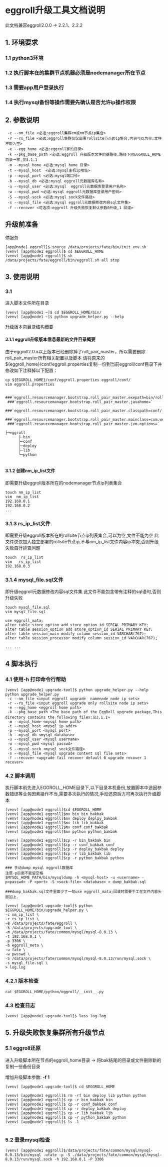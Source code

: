 
# eggroll升级工具文档说明
此文档兼容eggroll2.0.0 -> 2.2.1、2.2.2

## 1. 环境要求
### 1.1 python3环境
### 1.2 执行脚本在的集群节点机器必须是nodemanager所在节点
### 1.3 需要app用户登录执行
### 1.4 执行mysql备份等操作需要先确认是否允许ip操作权限

## 2. 参数说明
```
 -c --nm_file <必选:eggroll集群cm或nm节点ip集合>
 -r --rs_file <必选:eggroll集群仅仅部署rollsite节点的ip集合,内容可以为空,文件不能为空>
 -e --egg_home <必选:eggroll家的目录>
 -k --pkg_base_path <必选:eggroll 升级版本文件的基路径,路径下同EGGROLL_HOME目录一样,见3.1.1
 -m --mysql_home <必选:mysql home 目录>
 -t --mysql_host  <必选:mysql主机ip地址>
 -p --mysql_port <必选:mysql端口号>
 -b --mysql_db <必选:mysql eggroll元数据库名称>
 -u --mysql_user <必选:mysql  eggroll元数据库登录用户名称>
 -w --mysql_pwd <必选:mysql eggroll元数据库登录用户密码>
 -S --mysql-sock <必选:mysql sock文件路径>
 -s --mysql_file <必选:mysql eggroll元数据修改内容sql文件集>
 -f --recover <可选项:eggroll 升级失败恢复默认参数0升级,1 回滚>
```

## 升级前准备
停服务
```
[app@node1 eggroll]$ source /data/projects/fate/bin/init_env.sh
(venv) [app@node1 eggroll]$ cd $EGGROLL_HOME
(venv) [app@node1 eggroll]$ sh /data/projects/fate/eggroll/bin/eggroll.sh all stop

```

## 3. 使用说明

### 3.1 

进入脚本文件所在目录
```
(venv) [app@node1 ~]$ cd $EGGROLL_HOME/bin/
(venv) [app@node1 ~]$ python upgrade_helper.py --help
```

升级版本包目录结构概要

#### 3.1.1 eggroll升级版本信息最新的文件目录概要

由于eggroll2.0.x以上版本已经删除掉了roll_pair_master，所以需要删除roll_pair_master所有相关配置以及脚本
请将原来的${eggroll_home}/conf/eggroll.properties复制一份到当前eggroll/conf目录下并修改如下注释掉以下配置：

```
cp ${EGGROLL_HOME}/conf/eggroll.properties eggroll/conf/
vim eggroll.properties

 ###`eggroll.resourcemanager.bootstrap.roll_pair_master.exepath=bin/roll_pair/roll_pair_master_bootstrap.sh`
 ###`eggroll.resourcemanager.bootstrap.roll_pair_master.javahome=`
 ###`eggroll.resourcemanager.bootstrap.roll_pair_master.classpath=conf/:lib/*`
 ###`eggroll.resourcemanager.bootstrap.roll_pair_master.mainclass=com.webank.eggroll.rollpair.RollPairMasterBootstrap`
 ###`eggroll.resourcemanager.bootstrap.roll_pair_master.jvm.options=`
```

```
├─eggroll
      ├─bin 
      ├─conf 
      ├─deploy 
      ├─lib  
      └─python 
   
```

#### 3.1.2 创建nm_ip_list文件
即需要升级eggroll版本所在的nodemanager节点ip列表集合

```
touch nm_ip_list
vim  nm_ip_list
192.168.0.1
192.168.0.2
...
```

### 3.1.3 rs_ip_list文件
即需要升级eggroll版本所在的rollsite节点ip列表集合,可以为空,文件不能为空
此文件仅仅加入独立部署的rollsite节点ip,不与nm_ip_list文件内容ip冲突,否则升级失败自行排查问题
```
touch  rs_ip_list
vim   rs_ip_list
192.168.0.3

```

### 3.1.4 mysql_file.sql文件

即升级eggroll元数据修改内容sql文件集
此文件不能包含带有注释的sql语句,否则升级失败
```
touch mysql_file.sql
vim mysql_file.sql

use eggroll_mata;
alter table store_option add store_option_id SERIAL PRIMARY KEY;
alter table session_option add store_option_id SERIAL PRIMARY KEY;
alter table session_main modify column session_id VARCHAR(767);
alter table session_processor modify column session_id VARCHAR(767);

... ...
```

## 4 脚本执行

### 4.1 使用-h 打印命令行帮助

```
(venv) [app@node1 upgrade-tool]$ python upgrade_helper.py --help
python upgrade_helper.py 
 -c --nm_file <input eggroll upgrade  namenode node ip sets>
 -r --rs_file <input eggroll upgrade only rollsite node ip sets>
 -e --egg_home <eggroll home path>
 -k --pkg_base_path <The base path of the EggRoll upgrade package,This directory contains the following files:见3.1.1>
 -m --mysql_home <mysql home path>
 -t --mysql_host <mysql ip addr>
 -p --mysql_port <mysql port>
 -b --mysql_db <mysql database>
 -u --mysql_user <mysql username>
 -w --mysql_pwd <mysql passwd>
 -S --mysql-sock <mysql sock文件路径>
 -s --mysql_file <mysql upgrade content sql file sets>
 -f --recover <upgrade fail recover default 0 upgrade recover 1 recover>
```

### 4.2 脚本调用

执行脚本前先进入EGGROLL_HOME目录下,以下目录本机备份,放置脚本中途因参数错误等业务因素操作不当,需要多次执行的情况,手动还原后方可再次执行升级脚本
```
(venv) [app@node1 eggroll]$cd $EGGROLL_HOME
(venv) [app@node1 eggroll]$mv bin bin_bakbak
(venv) [app@node1 eggroll]$mv deploy deplpy_bakbak
(venv) [app@node1 eggroll]$mv lib lib_bakbak
(venv) [app@node1 eggroll]$mv conf conf_bakbak
(venv) [app@node1 eggroll]$mv python python_bakbak

(venv) [app@node1 eggroll]$cp -r bin_bakbak bin
(venv) [app@node1 eggroll]$cp -r conf_bakbak conf
(venv) [app@node1 eggroll]$cp -r deploy_bakbak deploy
(venv) [app@node1 eggroll]$cp -r lib_bakbak lib
(venv) [app@node1 eggroll]$cp -r python_bakbak python

### 手动dump mysql eggroll数据库
注意-p后面不能留空格
$MYSQL_HOME_PATH/bin/mysqldump -h <mysql-host> -u <username> -p<passwd> -P <port> -S <sock-file> <database> > dump_bakbak.sql

###dump_bakbak.sql文件里面少了一句use eggroll_mata;回滚时需要手工在文件内容头部加上.

```

```
(venv) [app@node1 upgrade-tool]$ python $EGGROLL_HOME/bin/upgrade_helper.py \
-c nm_ip_list \
-r rs_ip_list \
-e /data/projects/fate/eggroll \
-k /data/projects/upgrade-tool \
-m /data/projects/fate/common/mysql/mysql-8.0.13 \
-t 192.168.0.1 \
-p 3306 \
-b eggroll_meta \
-u fate \
-w pwsswd \
-S /data/projects/fate/common/mysql/mysql-8.0.13/run/mysql.sock \
-s mysql_file.sql \
> log.log

```

### 4.2.1 版本检查
```
cat $EGGROLL_HOME/python/eggroll/__init__.py
```

### 4.3 检查日志

```
(venv) [app@node1 upgrade-tool]$ less log.log
```

## 5. 升级失败恢复集群所有升级节点

### 5.1 eggroll还原

进入升级脚本所在节点的eggroll_home目录 -> 将bak结尾的目录或文件删除新的复制一份备份目录

增加升级脚本参数: **-f 1**
```
(venv) [app@node1 upgrade-tool]$ cd $EGGROLL_HOME

(venv) [app@node1 eggroll]$ rm -rf bin deploy lib python python
(venv) [app@node1 eggroll]$ cp -r bin_bakbak bin
(venv) [app@node1 eggroll]$ cp -r conf_bakbak conf
(venv) [app@node1 eggroll]$ cp -r deploy_bakbak deploy
(venv) [app@node1 eggroll]$ cp -r lib_bakbak lib
(venv) [app@node1 eggroll]$ cp -r python_bakbak python
(venv) [app@node1 eggroll]$ ls -l 


```

### 5.2 登录mysql检查
```
(venv) [app@node1 eggroll]$/data/projects/fate/common/mysql/mysql-8.0.13/bin/mysql -ufate -p -S ./data/projects/fate/common/mysql/mysql-8.0.13/run/mysql.sock -h 192.168.0.1 -P 3306

```



